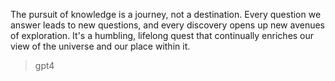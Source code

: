The pursuit of knowledge is a journey, not a destination. Every question we answer leads to new questions, and every discovery opens up new avenues of exploration. It's a humbling, lifelong quest that continually enriches our view of the universe and our place within it.
> gpt4
